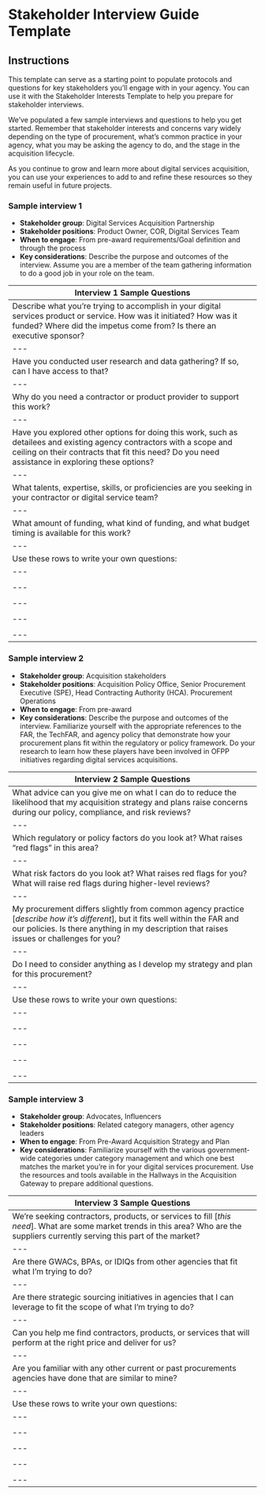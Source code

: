 
# Stakeholder Interview Guide Template

## Instructions

This template can serve as a starting point to populate protocols and questions for key stakeholders you’ll engage with in your agency. You can use it with the Stakeholder Interests Template to help you prepare for stakeholder interviews.

We’ve populated a few sample interviews and questions to help you get started. Remember that stakeholder interests and concerns vary widely depending on the type of procurement, what’s common practice in your agency, what you may be asking the agency to do, and the stage in the acquisition lifecycle.

As you continue to grow and learn more about digital services acquisition, you can use your experiences to add to and refine these resources so they remain useful in future projects.

### Sample interview 1

- **Stakeholder group**: Digital Services Acquisition Partnership
- **Stakeholder positions**: Product Owner, COR, Digital Services Team
- **When to engage**: From pre-award requirements/Goal definition and through the process
- **Key considerations**: Describe the purpose and outcomes of the interview. Assume you are a member of the team gathering information to do a good job in your role on the team.

| **Interview 1 Sample Questions** |
| --- |
| Describe what you’re trying to accomplish in your digital services product or service. How was it initiated? How was it funded? Where did the impetus come from? Is there an executive sponsor? |
| --- |
| Have you conducted user research and data gathering? If so, can I have access to that? |
| --- |
| Why do you need a contractor or product provider to support this work? |
| --- |
| Have you explored other options for doing this work, such as detailees and existing agency contractors with a scope and ceiling on their contracts that fit this need? Do you need assistance in exploring these options? |
| --- |
| What talents, expertise, skills, or proficiencies are you seeking in your contractor or digital service team? |
| --- |
| What amount of funding, what kind of funding, and what budget timing is available for this work? |
| --- |
| Use these rows to write your own questions: |
| --- |
|     |
| --- |
|     |
| --- |
|     |
| --- |
|     |
| --- |

### Sample interview 2

- **Stakeholder group**: Acquisition stakeholders
- **Stakeholder positions**: Acquisition Policy Office, Senior Procurement Executive (SPE), Head Contracting Authority (HCA). Procurement Operations
- **When to engage**: From pre-award
- **Key considerations**: Describe the purpose and outcomes of the interview. Familiarize yourself with the appropriate references to the FAR, the TechFAR, and agency policy that demonstrate how your procurement plans fit within the regulatory or policy framework. Do your research to learn how these players have been involved in OFPP initiatives regarding digital services acquisitions.

| **Interview 2 Sample Questions** |
| --- |
| What advice can you give me on what I can do to reduce the likelihood that my acquisition strategy and plans raise concerns during our policy, compliance, and risk reviews? |
| --- |
| Which regulatory or policy factors do you look at? What raises “red flags” in this area? |
| --- |
| What risk factors do you look at? What raises red flags for you? What will raise red flags during higher-level reviews? |
| --- |
| My procurement differs slightly from common agency practice \[_describe how it’s different_\], but it fits well within the FAR and our policies. Is there anything in my description that raises issues or challenges for you? |
| --- |
| Do I need to consider anything as I develop my strategy and plan for this procurement? |
| --- |
| Use these rows to write your own questions: |
| --- |
|     |
| --- |
|     |
| --- |
|     |
| --- |
|     |
| --- |

### Sample interview 3

- **Stakeholder group**: Advocates, Influencers
- **Stakeholder positions**: Related category managers, other agency leaders
- **When to engage**: From Pre-Award Acquisition Strategy and Plan
- **Key considerations**: Familiarize yourself with the various government-wide categories under category management and which one best matches the market you’re in for your digital services procurement. Use the resources and tools available in the Hallways in the Acquisition Gateway to prepare additional questions.

| **Interview 3 Sample Questions** |
| --- |
| We’re seeking contractors, products, or services to fill \[_this need_\]. What are some market trends in this area? Who are the suppliers currently serving this part of the market? |
| --- |
| Are there GWACs, BPAs, or IDIQs from other agencies that fit what I’m trying to do? |
| --- |
| Are there strategic sourcing initiatives in agencies that I can leverage to fit the scope of what I’m trying to do? |
| --- |
| Can you help me find contractors, products, or services that will perform at the right price and deliver for us? |
| --- |
| Are you familiar with any other current or past procurements agencies have done that are similar to mine? |
| --- |
| Use these rows to write your own questions: |
| --- |
|     |
| --- |
|     |
| --- |
|     |
| --- |
|     |
| --- |

